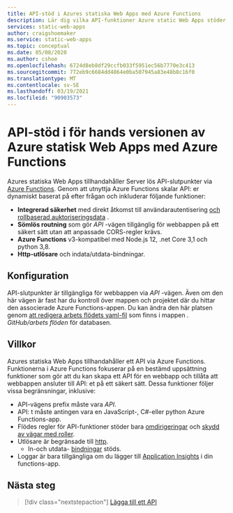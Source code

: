 ```yaml
---
title: API-stöd i Azures statiska Web Apps med Azure Functions
description: Lär dig vilka API-funktioner Azure static Web Apps stöder
services: static-web-apps
author: craigshoemaker
ms.service: static-web-apps
ms.topic: conceptual
ms.date: 05/08/2020
ms.author: cshoe
ms.openlocfilehash: 6724d8eb8df29ccfb033f5951ec56b7770e3c413
ms.sourcegitcommit: 772eb9c6684dd4864e0ba507945a83e48b8c16f0
ms.translationtype: MT
ms.contentlocale: sv-SE
ms.lasthandoff: 03/19/2021
ms.locfileid: "90903573"
---
```

# <a name="api-support-in-azure-static-web-apps-preview-with-azure-functions"></a>API-stöd i för hands versionen av Azure statisk Web Apps med Azure Functions

Azures statiska Web Apps tillhandahåller Server lös API-slutpunkter via [Azure Functions](../azure-functions/functions-overview.md). Genom att utnyttja Azure Functions skalar API: er dynamiskt baserat på efter frågan och inkluderar följande funktioner:

- **Integrerad säkerhet** med direkt åtkomst till användarautentisering [och rollbaserad auktoriseringsdata](user-information.md) .
- **Sömlös routning** som gör _API_ -vägen tillgänglig för webbappen på ett säkert sätt utan att anpassade CORS-regler krävs.
- **Azure Functions** v3-kompatibel med Node.js 12, .net Core 3,1 och python 3,8.
- **Http-utlösare** och indata/utdata-bindningar.

## <a name="configuration"></a>Konfiguration

API-slutpunkter är tillgängliga för webbappen via _API_ -vägen. Även om den här vägen är fast har du kontroll över mappen och projektet där du hittar den associerade Azure Functions-appen. Du kan ändra den här platsen genom [att redigera arbets flödets yaml-fil](github-actions-workflow.md#build-and-deploy) som finns i mappen _. GitHub/arbets flöden_ för databasen.

## <a name="constraints"></a>Villkor

Azures statiska Web Apps tillhandahåller ett API via Azure Functions. Funktionerna i Azure Functions fokuserar på en bestämd uppsättning funktioner som gör att du kan skapa ett API för en webbapp och tillåta att webbappen ansluter till API: et på ett säkert sätt. Dessa funktioner följer vissa begränsningar, inklusive:

- API-vägens prefix måste vara _API_.
- API: t måste antingen vara en JavaScript-, C#-eller python Azure Functions-app.
- Flödes regler för API-funktioner stöder bara [omdirigeringar](routes.md#redirects) och [skydd av vägar med roller](routes.md#securing-routes-with-roles).
- Utlösare är begränsade till [http](../azure-functions/functions-bindings-http-webhook.md).
  - In-och utdata- [bindningar](../azure-functions/functions-triggers-bindings.md#supported-bindings) stöds.
- Loggar är bara tillgängliga om du lägger till [Application Insights](../azure-functions/functions-monitoring.md) i din functions-app.

## <a name="next-steps"></a>Nästa steg

> [!div class="nextstepaction"]
> [Lägga till ett API](add-api.md)
